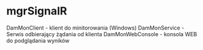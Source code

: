 # mgrSignalR
DamMonClient - klient do minitorowania (Windows)
DamMonService - Serwis odbierający żądania od klienta
DamMonWebConsole - konsola WEB do podglądania wyników

